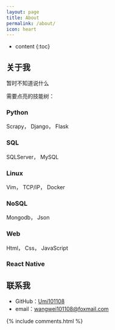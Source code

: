 ```yaml
---
layout: page
title: About
permalink: /about/
icon: heart
---
```


* content
{:toc}

## 关于我
暂时不知道说什么

需要点亮的技能树：

### Python

Scrapy， Django， Flask

### SQL

SQLServer， MySQL

### Linux

Vim， TCP/IP， Docker

### NoSQL

Mongodb， Json

### Web

Html， Css， JavaScript

### React Native






## 联系我

* GitHub：[Umi101108](https://github.com/umi101108)
* email：wangwei101108@foxmail.com


{% include comments.html %}
